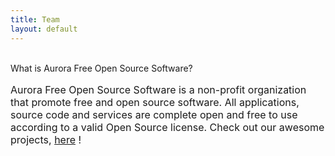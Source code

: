 ```yaml
---
title: Team
layout: default
---
```


<br>
<div class="card">
	<div class="card-content">
		<span class="card-title grey-text text-darken-4">What is Aurora Free Open Source Software?</span>
		<p style="font-size: 16px">Aurora Free Open Source Software is a non-profit organization that promote free and open source software.
			All applications, source code and services are complete open and free to use according to a valid Open Source license. Check out our awesome projects, <a href="//gitlab.com/aurorafossorg">here</a> ! </p>
	</div>
</div>